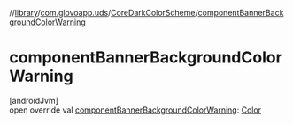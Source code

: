 //[library](../../../index.md)/[com.glovoapp.uds](../index.md)/[CoreDarkColorScheme](index.md)/[componentBannerBackgroundColorWarning](component-banner-background-color-warning.md)

# componentBannerBackgroundColorWarning

[androidJvm]\
open override val [componentBannerBackgroundColorWarning](component-banner-background-color-warning.md): [Color](https://developer.android.com/reference/kotlin/androidx/compose/ui/graphics/Color.html)
